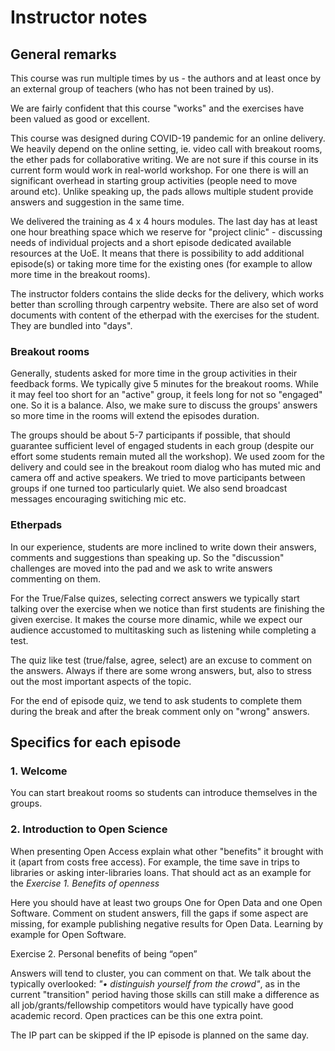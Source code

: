 # Instructor notes

## General remarks

This course was run multiple times by us - the authors and at least once by an external group of teachers (who has not been trained by us).

We are fairly confident that this course "works" and the exercises have been valued as good or excellent.

This course was designed during COVID-19 pandemic for an online delivery.
We heavily depend on the online setting, ie. video call with breakout rooms, the ether pads for collaborative writing. 
We are not sure if this course in its current form would work in real-world workshop. For one there is will an significant overhead in starting group activities (people need to move around etc).
Unlike speaking up, the pads allows multiple student provide answers and suggestion in the same time. 

We delivered the training as 4 x 4 hours modules. The last day has at least one hour breathing space which we reserve for "project clinic" - discussing needs of individual projects 
and a short episode dedicated available resources at the UoE.
It means that there is possibility to add additional episode(s) or taking more time for the existing ones (for example to allow more time in the breakout rooms). 

The instructor folders contains the slide decks for the delivery, which works better than scrolling through carpentry website.
There are also set of word documents with content of the etherpad with the exercises for the student. 
They are bundled into "days". 

### Breakout rooms

Generally, students asked for more time in the group activities in their feedback forms. 
We typically give 5 minutes for the breakout rooms. While it may feel too short for an "active" group, it feels long for not so "engaged" one. So it is a balance. 
Also, we make sure to discuss the groups' answers so more time in the rooms will extend the episodes duration.

The groups should be about 5-7 participants if possible, that should guarantee sufficient level of engaged students in each group (despite our effort some students remain muted all the workshop).
We used zoom for the delivery and could see in the breakout room dialog who has muted mic and camera off and active speakers.
We tried to move participants between groups if one turned too particularly quiet.
We also send broadcast messages encouraging switiching mic etc.

### Etherpads

In our experience, students are more inclined to write down their answers, comments and suggestions than speaking up. So the "discussion" challenges are moved into the pad and we ask to write answers commenting on them.

For the True/False quizes, selecting correct answers we typically start talking over the exercise when we notice than first students are finishing the given exercise. 
It makes the course more dinamic, while we expect our audience accustomed to multitasking such as listening while completing a test.

The quiz like test (true/false, agree, select) are an excuse to comment on the answers. Always if there are some wrong answers, but, also to stress out the most important aspects of the topic.

For the end of episode quiz, we tend to ask students to complete them during the break and after the break comment only on "wrong" answers.

## Specifics for each episode

### 1. Welcome

You can start breakout rooms so students can introduce themselves in the groups.

### 2. Introduction to Open Science

When presenting Open Access explain what other "benefits" it brought with it (apart from costs free access). For example, the time save in trips to libraries or asking inter-libraries loans. 
That should act as an example for the *Exercise 1. Benefits of openness*

Here you should have at least two groups One for Open Data and one Open Software.
Comment on student answers, fill the gaps if some aspect are missing, for example publishing negative results for Open Data. Learning by example for Open Software.

Exercise 2. Personal benefits of being “open”

Answers will tend to cluster, you can comment on that. 
We talk about the typically overlooked: *"•	distinguish yourself from the crowd"*, as in the current "transition" period having those skills can still make a difference as all job/grants/fellowship competitors would have typically have good academic record. Open practices can be this one extra point.

The IP part can be skipped if the IP episode is planned on the same day.













